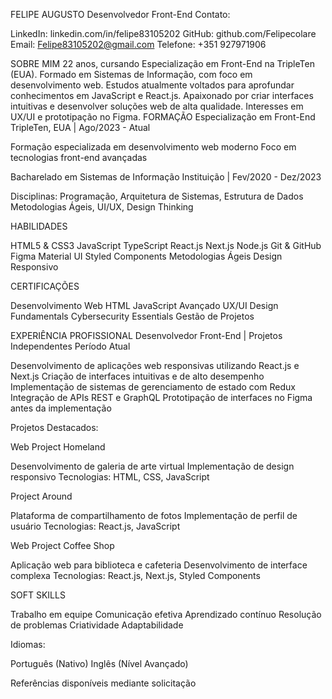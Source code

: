 FELIPE AUGUSTO
Desenvolvedor Front-End
Contato:

LinkedIn: linkedin.com/in/felipe83105202
GitHub: github.com/Felipecolare
Email: Felipe83105202@gmail.com
Telefone: +351 927971906

SOBRE MIM
22 anos, cursando Especialização em Front-End na TripleTen (EUA). Formado em Sistemas de Informação, com foco em desenvolvimento web. Estudos atualmente voltados para aprofundar conhecimentos em JavaScript e React.js. Apaixonado por criar interfaces intuitivas e desenvolver soluções web de alta qualidade. Interesses em UX/UI e prototipação no Figma.
FORMAÇÃO
Especialização em Front-End
TripleTen, EUA | Ago/2023 - Atual

Formação especializada em desenvolvimento web moderno
Foco em tecnologias front-end avançadas

Bacharelado em Sistemas de Informação
Instituição | Fev/2020 - Dez/2023

Disciplinas: Programação, Arquitetura de Sistemas, Estrutura de Dados
Metodologias Ágeis, UI/UX, Design Thinking

HABILIDADES

HTML5 & CSS3
JavaScript
TypeScript
React.js
Next.js
Node.js
Git & GitHub
Figma
Material UI
Styled Components
Metodologias Ágeis
Design Responsivo

CERTIFICAÇÕES

Desenvolvimento Web HTML
JavaScript Avançado
UX/UI Design Fundamentals
Cybersecurity Essentials
Gestão de Projetos

EXPERIÊNCIA PROFISSIONAL
Desenvolvedor Front-End | Projetos Independentes
Período Atual

Desenvolvimento de aplicações web responsivas utilizando React.js e Next.js
Criação de interfaces intuitivas e de alto desempenho
Implementação de sistemas de gerenciamento de estado com Redux
Integração de APIs REST e GraphQL
Prototipação de interfaces no Figma antes da implementação

Projetos Destacados:

Web Project Homeland

Desenvolvimento de galeria de arte virtual
Implementação de design responsivo
Tecnologias: HTML, CSS, JavaScript


Project Around

Plataforma de compartilhamento de fotos
Implementação de perfil de usuário
Tecnologias: React.js, JavaScript


Web Project Coffee Shop

Aplicação web para biblioteca e cafeteria
Desenvolvimento de interface complexa
Tecnologias: React.js, Next.js, Styled Components



SOFT SKILLS

Trabalho em equipe
Comunicação efetiva
Aprendizado contínuo
Resolução de problemas
Criatividade
Adaptabilidade

Idiomas:

Português (Nativo)
Inglês (Nível Avançado)

Referências disponíveis mediante solicitação
